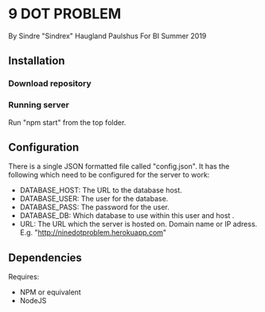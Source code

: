 # 9 DOT PROBLEM
By Sindre "Sindrex" Haugland Paulshus
For BI
Summer 2019

## Installation
### Download repository


### Running server
Run "npm start" from the top folder.

## Configuration
There is a single JSON formatted file called "config.json". It has the following which need to be configured for the server to work:
 * DATABASE_HOST: The URL to the database host.
 * DATABASE_USER: The user for the database.
 * DATABASE_PASS: The password for the user.
 * DATABASE_DB: Which database to use within this user and host .
 * URL: The URL which the server is hosted on. Domain name or IP adress. E.g. "http://ninedotproblem.herokuapp.com"

## Dependencies
Requires:
 * NPM or equivalent
 * NodeJS
